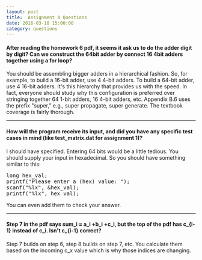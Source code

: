 ```yaml
---
layout: post
title:  Assignment 4 Questions
date: 2016-03-18 15:00:00
category: questions
---
```


<a id="Q1"></a>

#### After reading the homework 6 pdf, it seems it ask us to do the adder digit by digit? Can we construct the 64bit adder by connect 16 4bit adders together using a for loop?

You should be assembling bigger adders in a hierarchical fashion.
So, for example, to build a 16-bit adder, use 4 4-bit adders.
To build a 64-bit adder, use 4 16-bit adders.
It's this hierarchy that provides us with the speed.
In fact, everyone should study why this configuration is preferred over stringing together 64 1-bit adders, 16 4-bit adders, etc.
Appendix B.6 uses the prefix "super," e.g., super propagate, super generate.
The textbook coverage is fairly thorough.

---------------------------------------

<a id="Q2"></a>

#### How will the program receive its input, and did you have any specific test cases in mind (like test_matrix.dat for assignment 1)?

I should have specified.  Entering 64 bits would be a little tedious.  You should supply your input in hexadecimal.  So you should have something similar to this:  
<pre>
long hex_val;
printf("Please enter a (hex) value: ");
scanf("%lx", &hex_val);
printf("%lx", hex_val);
</pre>
You can even add them to check your answer.

---------------------------------------

<a id="Q3"></a>

#### Step 7 in the pdf says sum_i = a_i +b_i +c_i, but the top of the pdf has c_{i-1} instead of c_i.  Isn't c_{i-1} correct?

Step 7 builds on step 6, step 8 builds on step 7, etc.
You calculate them based on the incoming c_x value which is why those indices are changing.
